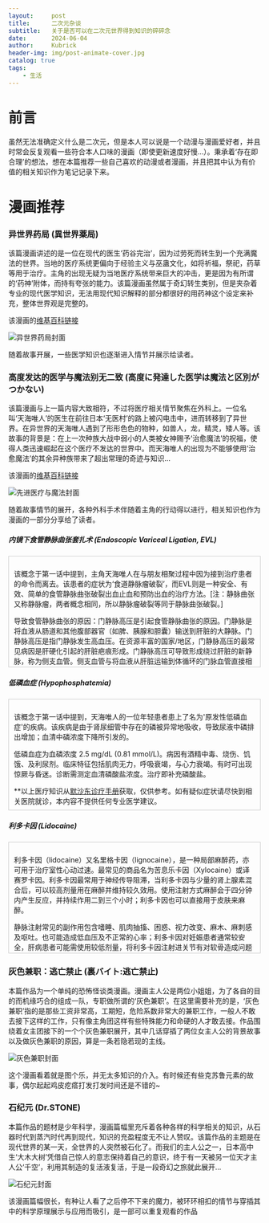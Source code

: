 ```yaml
---
layout:     post
title:      二次元杂谈
subtitle:   关于是否可以在二次元世界得到知识的碎碎念
date:       2024-06-04
author:     Kubrick
header-img: img/post-animate-cover.jpg
catalog: true
tags:
    - 生活
---
```


# 前言
虽然无法准确定义什么是二次元，但是本人可以说是一个动漫与漫画爱好者，并且时常会反复观看一些符合本人口味的漫画（即使更新速度好慢...）。秉承着‘存在即合理’的想法，想在本篇推荐一些自己喜欢的动漫或者漫画，并且把其中认为有价值的相关知识作为笔记记录下来。

# 漫画推荐

### 异世界药局 (異世界薬局)

该篇漫画讲述的是一位在现代的医生‘药谷完治’，因为过劳死而转生到一个充满魔法的世界。当地的医疗系统更偏向于经验主义与巫蛊文化，如将祈福，祭祀，药草等用于治疗。主角的出现无疑为当地医疗系统带来巨大的冲击，更是因为有所谓的‘药神’附体，而持有夸张的能力。该篇漫画虽然属于奇幻转生类别，但是夹杂着专业的现代医学知识，无法用现代知识解释的部分都很好的用药神这个设定来补充，整体世界观是完整的。

该漫画的[维基百科链接](https://zh.wikipedia.org/wiki/%E7%95%B0%E4%B8%96%E7%95%8C%E8%97%A5%E5%B1%80)

![异世界药局封面](/img/post-yishijieyaoju-cover.jpg)

随着故事开展，一些医学知识也逐渐进入情节并展示给读者。


### 高度发达的医学与魔法别无二致 (高度に発達した医学は魔法と区別がつかない)

该篇漫画与上一篇内容大致相符，不过将医疗相关情节聚焦在外科上。一位名叫‘天海唯人’的医生在前往日本‘无医村’的路上被闪电击中，进而转移到了异世界。在异世界的天海唯人遇到了形形色色的物种，如兽人，龙，精灵，矮人等。该故事的背景是：在上一次种族大战中弱小的人类被女神赐予‘治愈魔法’的祝福，使得人类迅速崛起在这个医疗不发达的世界中。而天海唯人的出现为不能够使用‘治愈魔法’的其余异种族带来了超出常理的奇迹与知识...

该漫画的[维基百科链接](https://zh.wikipedia.org/wiki/%E5%85%88%E9%80%B2%E9%86%AB%E7%99%82%E5%92%8C%E9%AD%94%E6%B3%95%E6%B2%92%E5%85%A9%E6%A8%A3)

![先进医疗与魔法封面](/img/post-xianjinyiliao-cover.jpg)

随着故事情节的展开，各种外科手术伴随着主角的行动得以进行，相关知识也作为漫画的一部分分享给了读者。

##### 内镜下食管静脉曲张套扎术 (Endoscopic Variceal Ligation, EVL)

<div style="overflow-y: auto; height: 200px; border: 1px solid #ccc; padding: 10px;">

<p>该概念于第一话中提到，主角天海唯人在与朋友相聚过程中因为接到治疗患者的命令而离去。该患者的症状为‘食道静脉瘤破裂’，而EVL则是一种安全、有效、简单的食管静脉曲张破裂出血止血和预防出血的治疗方法。[注：静脉曲张又称静脉瘤，两者概念相同，所以静脉瘤破裂等同于静脉曲张破裂。]</p>

<p>导致食管静脉曲张的原因：门静脉高压是引起食管静脉曲张的原因。门静脉是将血液从肠道和其他腹部器官（如脾、胰腺和胆囊）输送到肝脏的大静脉。门静脉高压是指门静脉发生高血压。在资源丰富的国家/地区，门静脉高压的最常见病因是肝硬化引起的肝脏疤痕形成。门静脉高压可导致形成绕过肝脏的新静脉，称为侧支血管。侧支血管与将血液从肝脏运输到体循环的门脉血管直接相连。侧支血管出现在某些特定部位，最危险的部位是在食管下段及胃的上段。在这些部位形成侧支血管是危险的，因为血管增大并充满扭转，被称为静脉曲张。这些增大的曲张静脉是脆弱的，一旦破裂会导致大量消化道出血。通常，没有明显的破裂诱因。</p>

<p>食管静脉曲张的症状：在曲张静脉开始出血之前，食管静脉曲张患者通常无症状。然后，患者会呕出鲜红色血液，有时大量呕血。出血不会引起疼痛。
大量失血的患者可能会出现休克征象，包括感觉头重脚轻、虚弱和出汗。患者可能会心跳加快，血压可能较低。</p>

<p>**以上医疗知识从<a href="https://www.msdmanuals.cn/home/digestive-disorders/gastrointestinal-bleeding/esophageal-varices?query=%E9%9D%99%E8%84%89%E6%9B%B2%E5%BC%A0#%E8%AF%8A%E6%96%AD_v45395840_zh">默沙东诊疗手册</a>获取，仅供参考。如有疑似症状请尽快到相关医院就诊，本内容不提供任何专业医学建议。</p>
</div>

##### 低磷血症 (Hypophosphatemia)

<div style="overflow-y: auto; height: 200px; border: 1px solid #ccc; padding: 10px;">

<p>
该概念于第一话中提到，天海唯人的一位年轻患者患上了名为'原发性低磷血症'的疾病。该疾病是由于肾尿细管中存在的磷被异常地吸收，导致尿液中磷排出增加；血清中磷浓度下降所引发的。
</p>

<p>低磷血症为血磷浓度 2.5 mg/dL (0.81 mmol/L)。病因有酒精中毒、烧伤、饥饿、及利尿剂。临床特征包括肌肉无力，呼吸衰竭，与心力衰竭。有时可出现惊厥与昏迷。诊断需测定血清磷酸盐浓度。治疗即补充磷酸盐。</p>

<p>**以上医疗知识从<a href="https://www.msdmanuals.cn/professional/endocrine-and-metabolic-disorders/electrolyte-disorders/hypophosphatemia?query=%E4%BD%8E%E7%A3%B7%E8%A1%80%E7%97%87%EF%BC%88%E8%A1%80%E6%B6%B2%E4%B8%AD%E7%9A%84%E7%A3%B7%E9%85%B8%E7%9B%90%E8%BF%87%E4%BD%8E%EF%BC%89">默沙东诊疗手册</a>获取，仅供参考。如有疑似症状请尽快到相关医院就诊，本内容不提供任何专业医学建议。</p>

</div>

##### 利多卡因 (Lidocaine)

<div style="overflow-y: auto; height: 200px; border: 1px solid #ccc; padding: 10px;">

<p>
利多卡因（lidocaine）又名里格卡因（lignocaine），是一种局部麻醉药，亦可用于治疗室性心动过速。最常见的商品名为苦息乐卡因（Xylocaine）或译赛罗卡因。利多卡因最常用于神经传导阻滞，当利多卡因与少量的肾上腺素混合后，可以较高剂量用在麻醉并维持较久效用。使用注射方式麻醉会于四分钟内产生反应，并持续作用二到三个小时；利多卡因也可以直接用于皮肤来麻醉。
</p>

<p>
静脉注射常见的副作用包含嗜睡、肌肉抽搐、困惑、视力改变、麻木、麻刺感及呕吐。也可能造成低血压及不正常的心率；利多卡因对妊娠患者通常较安全，肝病患者可能需使用较低剂量，将利多卡因注射进关节有对软骨造成问题的疑虑，对丁卡因或苯佐卡因过敏的人而言，利多卡因相对安全；同时也是抗心律失常药的Ib等级用药。
</p>

<p>
盐酸利多卡因：盐酸利多卡因注射液(Lidocaine Hydrochloride Injection)是临床惯用的一种局部麻醉药品。其有效成分利多卡因可以暂时麻痹局部的神经。该物品也可以作用为抗心律失常药。可用于急性心肌梗塞后室性早搏和室性心动过速，亦可用于洋地黄类中毒、心脏外科手术及心导管引起的室性心律失常。
</p>

<p>
**以上医疗知识从<a href="https://www.msd.com/docs/product/safety-data-sheets/ah-sds/Lidocaine%20Hydrochloride%20Formulation_AH_CN_ZH.pdf">默沙东诊疗手册</a>，<a href="https://baike.baidu.com/item/%E7%9B%90%E9%85%B8%E5%88%A9%E5%A4%9A%E5%8D%A1%E5%9B%A0%E6%B3%A8%E5%B0%84%E6%B6%B2/4549007">百度百科词条</a>, <a href="https://zh.wikipedia.org/zh-hans/%E5%88%A9%E5%A4%9A%E5%8D%A1%E5%9B%A0">维基百科词条</a>, <a href="https://www.nmpa.gov.cn/wwwroot/hysms3/080.htm">中国国家药品监督管理局</a>获取，仅供参考。如有疑似症状请尽快到相关医院就诊，本内容不提供任何专业医学建议。
</p>

</div>


### 灰色兼职：逃亡禁止 (裏バイト:逃亡禁止)

本篇作品为一个单纯的恐怖怪谈类漫画。漫画主人公是两位小姐姐，为了各自的目的而机缘巧合的组成一队，专职做所谓的‘灰色兼职’。在这里需要补充的是，‘灰色兼职’指的是那些工资非常高，工期短，危险系数非常大的兼职工作，一般人不敢去接下这样的工作，只有像主角团这样有些特殊能力和命硬的人才敢去接。作品围绕着女主团接下的一个个灰色兼职展开，其中几话穿插了两位女主人公的背景故事以及做灰色兼职的原因，算是一条若隐若现的主线。

![灰色兼职封面](/img/post-huisejianzhi-cover.jpg)

这个漫画看着就是图个乐，并无太多知识的介入。有时候还有些克苏鲁元素的故事，偶尔起起鸡皮疙瘩打发打发时间还是不错的~


### 石纪元 (Dr.STONE)

本篇作品的题材是少年科学，漫画篇幅里充斥着各种各样的科学相关的知识，从石器时代到蒸汽时代再到现代，知识的充盈程度无不让人赞叹。该篇作品的主题是在现代世界的某一天，全世界的人突然被石化了。而我们的主人公之一，日本高中生‘大木大树’凭借自己惊人的意志保持着自己的意识，终于有一天被另一位天才主人公‘千空’，利用其制造的复活液复活，于是一段奇幻之旅就此展开...

![石纪元封面](/img/post-drstone-cover.jpg)

该漫画篇幅很长，有种让人看了之后停不下来的魔力，被环环相扣的情节与穿插其中的科学原理展示与应用而吸引，是一部可以重复观看的作品